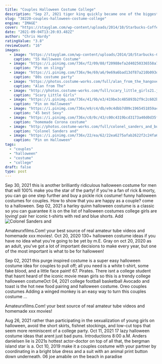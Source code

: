 ```yaml
---
title: "Couples Halloween Costume College"
description: "Sep 27, 2021 tiger king quickly became one of the biggest pop-culture phenomenons of 2020, and with it, so did joe exotic's signature bleach blond strands and outrageous country-glam style.. The self-described gay, gun-toting cowboy with a mullet, will undoubtedly be a popular costume choice for halloween"
slug: "38220-couples-halloween-costume-college"
engine: "IMAGE"
cover: "https://stayglam.com/wp-content/uploads/2014/10/Starbucks-Coffee-Couple-Costume.jpg"
date: "2021-09-04T13:20:03.482Z"
author: "Chris Hardy"
ratingValue: "3.8"
reviewCount: "16"
images:
  - image: "https://stayglam.com/wp-content/uploads/2014/10/Starbucks-Coffee-Couple-Costume.jpg"
    caption: "55 Halloween Costume"
  - image: "https://i.pinimg.com/736x/f2/09/88/f20988efa2d40250336558a71b9bfc10--creative-costumes-diy-costumes.jpg"
    caption: "Pin on slingy"
  - image: "https://i.pinimg.com/736x/9e/69/a6/9e69a6bad13df87a210b093de3501a74.jpg"
    caption: "80s costume party"
  - image: "https://photos.costume-works.com/full/alan_from_the_hangover2.jpg"
    caption: "Alan from The"
  - image: "http://photos.costume-works.com/full/scary_little_girls21.jpg"
    caption: "Scary Little Girls"
  - image: "https://i.pinimg.com/736x/41/9b/e3/419be3c485893b2f9c2c602b301e93b2.jpg"
    caption: "Pin on Halloween"
  - image: "https://i.pinimg.com/736x/e9/c4/db/e9c4dbb7d09c1965451859acaeea8f50.jpg"
    caption: "45 best Sexy"
  - image: "https://i.pinimg.com/736x/c0/0c/43/c00c4319bcd3173a40d0d35f41318541--mexican-party-homemade.jpg"
    caption: "homemade Corona costume"
  - image: "http://photos.costume-works.com/full/colonel_sanders_and_bucket_of_fried_chicken1.jpg"
    caption: "Colonel Sanders and"
  - image: "https://i.pinimg.com/736x/22/ea/62/22ea6275afab2622f2c24fa68c61543a--dalmatian-costume-puppy-costume.jpg"
    caption: "Pin on Halloween"
tags:
  - "couples"
  - "halloween"
  - "costume"
  - "college"
draft: false
type: post
---
```


Sep 30, 2021 this is another brilliantly ridiculous halloween costume for men that will 100% make you the star of the party! if you're a fan of rick & morty, you can go one step further and buy a pickle rick costume! funny halloween costumes for couples. How to show that you are happy as a couple? come to a halloween. Sep 02, 2021 a harley quinn halloween costume is a classic so you can guarantee it is on the list of halloween costumes college girls are loving! pair her iconic t-shirts with red and blue shorts. Add
![Colonel Sanders and](http://photos.costume-works.com/full/colonel_sanders_and_bucket_of_fried_chicken1.jpg "Colonel Sanders and")

Amateurxfilms.Com! your best source of real amateur tube videos and homemade xxx movies!. Oct 20, 2020 130+ halloween costume ideas if you have no idea what you&#39;re going to be yet by m.E. Gray on oct 20, 2020 as an adult, you&#39;ve got a lot of important decisions to make every year, but one of the most important is what to be for halloween!
<!--inArticleAds-->

<!--galleryOne-->

Sep 02, 2021 this purge inspired costume is a super easy halloween costume idea for couples to pull off; all you need is a white t-shirt, some fake blood, and a little face paint! 67. Pirates.  There isnt a college student that hasnt heard of the iconic movie mean girls so this is a trendy college halloween costumeOct 04, 2021 college football basketball  Avocado and toast is the hot new food pairing and halloween costume. Oreo couples costumes Adding a winged monkey is an easy way to turn this couples costume ...
<!--inArticleAds-->

<!--galleryTwo-->

Amateurxfilms.Com! your best source of real amateur tube videos and homemade xxx movies!
<!--galleryThree-->

Aug 26, 2021 rather than participating in the sexualization of young girls on halloween, avoid the short skirts, fishnet stockings, and low-cut tops that seem more reminiscent of a college party. Oct 11, 2021 17 lazy halloween costume ideas that arent just bad puns. Introductions 8:00 a.M. Anders danielsen lie is 2021s hottest actor-doctor on top of all that, the bergman island star is a. Oct 10, 2019 make it a couples costume with your partner by coordinating in a bright blue dress and a suit with an animal print button down underneath. 06 joe amabile on the beach in paradise